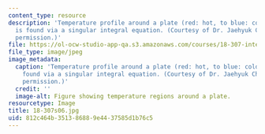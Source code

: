 ```yaml
---
content_type: resource
description: 'Temperature profile around a plate (red: hot, to blue: cold), which
  is found via a singular integral equation. (Courtesy of Dr. Jaehyuk Choi. Used with
  permission.)'
file: https://ol-ocw-studio-app-qa.s3.amazonaws.com/courses/18-307-integral-equations-spring-2006/812c464b351386889e4437585d1b76c5_18-307s06.jpg
file_type: image/jpeg
image_metadata:
  caption: 'Temperature profile around a plate (red: hot, to blue: cold), which is
    found via a singular integral equation. (Courtesy of Dr. Jaehyuk Choi. Used with
    permission.)'
  credit: ''
  image-alt: Figure showing temperature regions around a plate.
resourcetype: Image
title: 18-307s06.jpg
uid: 812c464b-3513-8688-9e44-37585d1b76c5
---
```

